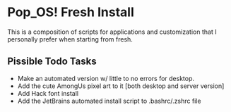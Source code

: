 # Pop_OS! Fresh Install
This is a composition of scripts for applications and customization that I personally prefer when starting from fresh.

<h2>Pissible Todo Tasks</h2>

- Make an automated version w/ little to no errors for desktop.
- Add the cute AmongUs pixel art to it [both desktop and server version]
- Add Hack font install
- Add the JetBrains automated install script to .bashrc/.zshrc file

